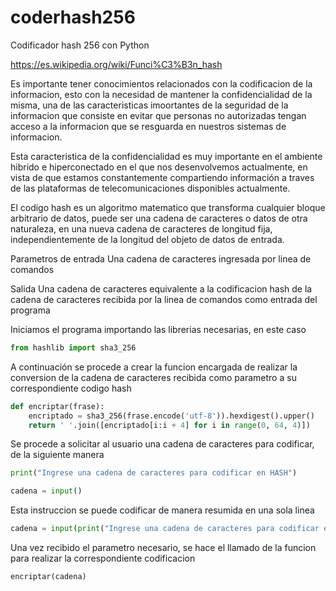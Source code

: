# coderhash256
Codificador hash 256 con Python

https://es.wikipedia.org/wiki/Funci%C3%B3n_hash

Es importante tener conocimientos relacionados con la codificacion de la informacion, esto con la necesidad de mantener la confidencialidad de la misma, una de las caracteristicas imoortantes de la seguridad de la informacion que consiste en evitar que personas no autorizadas tengan acceso a la informacion que se resguarda en nuestros sistemas de informacion.

Esta caracteristica de la confidencialidad es muy importante en el ambiente hibrido e hiperconectado en el que nos desenvolvemos actualmente, en vista de que estamos constantemente compartiendo información a traves de las plataformas de telecomunicaciones disponibles actualmente.

El codigo hash es un algoritmo matematico que transforma cualquier bloque arbitrario de datos, puede ser una cadena de caracteres o datos de otra naturaleza, en una nueva cadena de caracteres de longitud fija, independientemente de la longitud del objeto de datos de entrada.

Parametros de entrada
Una cadena de caracteres ingresada por linea de comandos

Salida
Una cadena de caracteres equivalente a la codificacion hash de la cadena de caracteres recibida por la linea de comandos como entrada del programa

Iniciamos el programa importando las librerias necesarias, en este caso

~~~python
from hashlib import sha3_256
~~~

A continuación se procede a crear la funcion encargada de realizar la conversion de la cadena de caracteres recibida como parametro a su correspondiente codigo hash

~~~python
def encriptar(frase):
    encriptado = sha3_256(frase.encode('utf-8')).hexdigest().upper()
    return ' '.join([encriptado[i:i + 4] for i in range(0, 64, 4)])
~~~

Se procede a solicitar al usuario una cadena de caracteres para codificar, de la siguiente manera

~~~python
print("Ingrese una cadena de caracteres para codificar en HASH")

cadena = input()
~~~

Esta instruccion se puede codificar de manera resumida en una sola linea

~~~python
cadena = input(print("Ingrese una cadena de caracteres para codificar en HASH"))
~~~

Una vez recibido el parametro necesario, se hace el llamado de la funcion para realizar la correspondiente codificacion

~~~python
encriptar(cadena)
~~~



